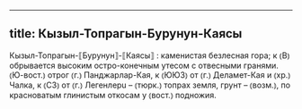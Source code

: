 
---
title: Кызыл-Топрагын-Бурунун-Каясы
---
Кызыл-Топрагын-⟦Бурунун⟧-⟦Каясы⟧
: каменистая безлесная гора; к ⦅В⦆ обрывается высоким остро-конечным утесом с отвесными гранями. ⦅Ю-вост.⦆ отрог ⦅г.⦆ Панджарлар-Кая, к ⦅ЮЮЗ⦆ от ⦅г.⦆ Деламет-Кая и ⦅хр.⦆ Чалка, к ⦅СЗ⦆ от ⦅г.⦆ Легенлерu – ⦅тюрк.⦆ топрах земля, грунт – ⦅возм.⦆, по красноватым глинистым откосам у ⦅вост.⦆ подножия.
